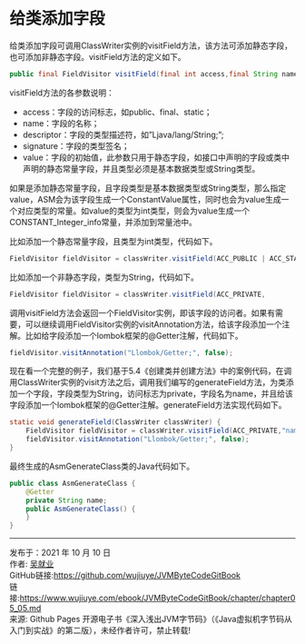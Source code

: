 # 给类添加字段

给类添加字段可调用ClassWriter实例的visitField方法，该方法可添加静态字段，也可添加非静态字段。visitField方法的定义如下。

```java
public final FieldVisitor visitField(final int access,final String name,          final String descriptor,final String signature,final Object value) 
```

visitField方法的各参数说明：

* access：字段的访问标志，如public、final、static；
* name：字段的名称；
* descriptor：字段的类型描述符，如”Ljava/lang/String;”;
* signature：字段的类型签名；
* value：字段的初始值，此参数只用于静态字段，如接口中声明的字段或类中声明的静态常量字段，并且类型必须是基本数据类型或String类型。

如果是添加静态常量字段，且字段类型是基本数据类型或String类型，那么指定value，ASM会为该字段生成一个ConstantValue属性，同时也会为value生成一个对应类型的常量。如value的类型为int类型，则会为value生成一个CONSTANT_Integer_info常量，并添加到常量池中。

比如添加一个静态常量字段，且类型为int类型，代码如下。

```java
FieldVisitor fieldVisitor = classWriter.visitField(ACC_PUBLIC | ACC_STATIC | ACC_FINAL,"age", "I", null, 100); 
```

比如添加一个非静态字段，类型为String，代码如下。

```java
FieldVisitor fieldVisitor = classWriter.visitField(ACC_PRIVATE,        "name", "Ljava/lang/String;", null, null);
```

调用visitField方法会返回一个FieldVisitor实例，即该字段的访问者。如果有需要，可以继续调用FieldVisitor实例的visitAnnotation方法，给该字段添加一个注解。比如给字段添加一个lombok框架的@Getter注解，代码如下。

```java
fieldVisitor.visitAnnotation("Llombok/Getter;", false);
```

现在看一个完整的例子，我们基于5.4《创建类并创建方法》中的案例代码，在调用ClassWriter实例的visit方法之后，调用我们编写的generateField方法，为类添加一个字段，字段类型为String，访问标志为private，字段名为name，并且给该字段添加一个lombok框架的@Getter注解。generateField方法实现代码如下。

```java
static void generateField(ClassWriter classWriter) {
    FieldVisitor fieldVisitor = classWriter.visitField(ACC_PRIVATE,"name", "Ljava/lang/String;", null, null);
    fieldVisitor.visitAnnotation("Llombok/Getter;", false);
}
```

最终生成的AsmGenerateClass类的Java代码如下。

```java
public class AsmGenerateClass {
    @Getter
    private String name;
    public AsmGenerateClass() {
    }
}
```

---

发布于：2021 年 10 月 10 日<br>作者: [吴就业](https://www.wujiuye.com/)<br>GitHub链接:https://github.com/wujiuye/JVMByteCodeGitBook<br>链接:https://www.wujiuye.com/ebook/JVMByteCodeGitBook/chapter/chapter05_05.md<br>来源: Github Pages 开源电子书《深入浅出JVM字节码》（《Java虚拟机字节码从入门到实战》的第二版），未经作者许可，禁止转载!<br>

